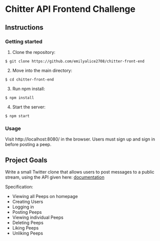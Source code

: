 # Chitter API Frontend Challenge

## Instructions

### Getting started

1. Clone the repository:

```
$ git clone https://github.com/emilyalice2708/chitter-front-end
```

2. Move into the main directory:

```
$ cd chitter-front-end
```

3. Run npm install:

```
$ npm install
```

4. Start the server:

```
$ npm start
```

### Usage
Visit http://localhost:8080/ in the browser. Users must sign up and sign in before posting a peep.


## Project Goals
Write a small Twitter clone that allows users to post messages to a public stream, using the API given here: [documentation](https://github.com/makersacademy/chitter_api_backend)

Specification:
* Viewing all Peeps on homepage
* Creating Users
* Logging in
* Posting Peeps
* Viewing individual Peeps
* Deleting Peeps
* Liking Peeps
* Unliking Peeps
